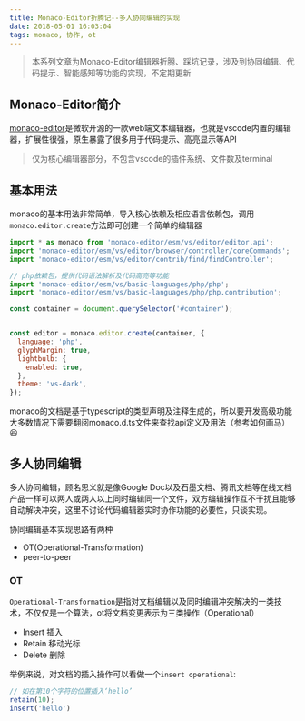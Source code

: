 ```yaml
---
title: Monaco-Editor折腾记--多人协同编辑的实现
date: 2018-05-01 16:03:04
tags: monaco, 协作, ot
---
```

> 本系列文章为Monaco-Editor编辑器折腾、踩坑记录，涉及到协同编辑、代码提示、智能感知等功能的实现，不定期更新
## Monaco-Editor简介

[monaco-editor](https://github.com/Microsoft/monaco-editor)是微软开源的一款web端文本编辑器，也就是vscode内置的编辑器，扩展性很强，原生暴露了很多用于代码提示、高亮显示等API
> 仅为核心编辑器部分，不包含vscode的插件系统、文件数及terminal

## 基本用法

monaco的基本用法非常简单，导入核心依赖及相应语言依赖包，调用`monaco.editor.create`方法即可创建一个简单的编辑器



```javascript
import * as monaco from 'monaco-editor/esm/vs/editor/editor.api';
import 'monaco-editor/esm/vs/editor/browser/controller/coreCommands';
import 'monaco-editor/esm/vs/editor/contrib/find/findController';

// php依赖包，提供代码语法解析及代码高亮等功能
import 'monaco-editor/esm/vs/basic-languages/php/php';
import 'monaco-editor/esm/vs/basic-languages/php/php.contribution';

const container = document.querySelector('#container');


const editor = monaco.editor.create(container, {
  language: 'php',
  glyphMargin: true,
  lightbulb: {
    enabled: true,
  },
  theme: 'vs-dark',
});

```

monaco的文档是基于typescript的类型声明及注释生成的，所以要开发高级功能大多数情况下需要翻阅monaco.d.ts文件来查找api定义及用法（参考如何画马）😆



## 多人协同编辑

多人协同编辑，顾名思义就是像Google Doc以及石墨文档、腾讯文档等在线文档产品一样可以两人或两人以上同时编辑同一个文件，双方编辑操作互不干扰且能够自动解决冲突，这里不讨论代码编辑器实时协作功能的必要性，只谈实现。

协同编辑基本实现思路有两种

* OT(Operational-Transformation)
* peer-to-peer

### OT
`Operational-Transformation`是指对文档编辑以及同时编辑冲突解决的一类技术，不仅仅是一个算法，ot将文档变更表示为三类操作（Operational）
* Insert 插入
* Retain 移动光标
* Delete 删除

举例来说，对文档的插入操作可以看做一个`insert operational`:
```javascript
// 如在第10个字符的位置插入‘hello’
retain(10);
insert('hello')
```
